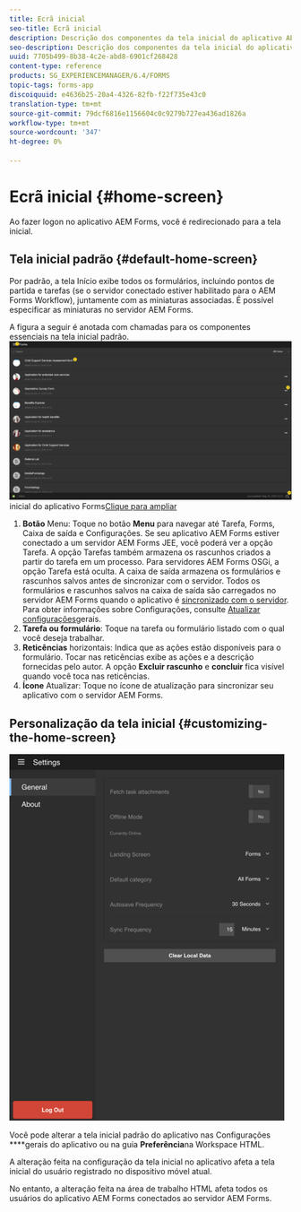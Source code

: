 ```yaml
---
title: Ecrã inicial
seo-title: Ecrã inicial
description: Descrição dos componentes da tela inicial do aplicativo AEM Forms
seo-description: Descrição dos componentes da tela inicial do aplicativo AEM Forms
uuid: 7705b499-8b38-4c2e-abd8-6901cf268428
content-type: reference
products: SG_EXPERIENCEMANAGER/6.4/FORMS
topic-tags: forms-app
discoiquuid: e4636b25-20a4-4326-82fb-f22f735e43c0
translation-type: tm+mt
source-git-commit: 79dcf6816e1156604c0c9279b727ea436ad1826a
workflow-type: tm+mt
source-wordcount: '347'
ht-degree: 0%

---
```



# Ecrã inicial {#home-screen}

Ao fazer logon no aplicativo AEM Forms, você é redirecionado para a tela inicial.

## Tela inicial padrão {#default-home-screen}

Por padrão, a tela Início exibe todos os formulários, incluindo pontos de partida e tarefas (se o servidor conectado estiver habilitado para o AEM Forms Workflow), juntamente com as miniaturas associadas. É possível especificar as miniaturas no servidor AEM Forms.

A figura a seguir é anotada com chamadas para os componentes essenciais na tela inicial padrão.
![Tela](assets/home-screen-1.png)inicial do aplicativo Forms[Clique para ampliar](assets/home-screen-1-1.png)

1. **Botão** Menu: Toque no botão **Menu** para navegar até Tarefa, Forms, Caixa de saída e Configurações. Se seu aplicativo AEM Forms estiver conectado a um servidor AEM Forms JEE, você poderá ver a opção Tarefa. A opção Tarefas também armazena os rascunhos criados a partir do tarefa em um processo. Para servidores AEM Forms OSGi, a opção Tarefa está oculta. A caixa de saída armazena os formulários e rascunhos salvos antes de sincronizar com o servidor. Todos os formulários e rascunhos salvos na caixa de saída são carregados no servidor AEM Forms quando o aplicativo é [sincronizado com o servidor](/help/forms/using/sync-app.md). Para obter informações sobre Configurações, consulte [Atualizar configurações](/help/forms/using/update-general-settings.md)gerais.
1. **Tarefa ou formulário**: Toque na tarefa ou formulário listado com o qual você deseja trabalhar.
1. **Reticências** horizontais: Indica que as ações estão disponíveis para o formulário. Tocar nas reticências exibe as ações e a descrição fornecidas pelo autor. A opção **Excluir rascunho** e **concluir** fica visível quando você toca nas reticências.
1. **Ícone** Atualizar: Toque no ícone de atualização para sincronizar seu aplicativo com o servidor AEM Forms.

## Personalização da tela inicial {#customizing-the-home-screen}

![Configurações gerais](assets/gen-settings.png)

Você pode alterar a tela inicial padrão do aplicativo nas Configurações **[](/help/forms/using/update-general-settings.md)**gerais do aplicativo ou na guia **Preferência**na Workspace HTML.

A alteração feita na configuração da tela inicial no aplicativo afeta a tela inicial do usuário registrado no dispositivo móvel atual.

No entanto, a alteração feita na área de trabalho HTML afeta todos os usuários do aplicativo AEM Forms conectados ao servidor AEM Forms.


